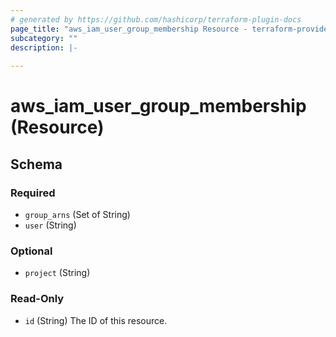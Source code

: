 ```yaml
---
# generated by https://github.com/hashicorp/terraform-plugin-docs
page_title: "aws_iam_user_group_membership Resource - terraform-provider-aws"
subcategory: ""
description: |-
  
---
```


# aws_iam_user_group_membership (Resource)





<!-- schema generated by tfplugindocs -->
## Schema

### Required

- `group_arns` (Set of String)
- `user` (String)

### Optional

- `project` (String)

### Read-Only

- `id` (String) The ID of this resource.

